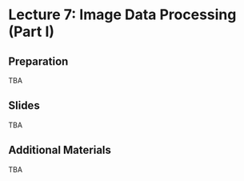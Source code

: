 # Lecture 7: Image Data Processing (Part I)

## Preparation

TBA

## Slides

TBA

## Additional Materials

TBA
